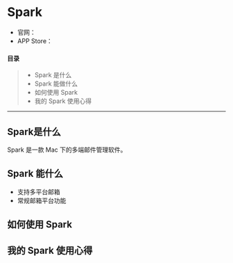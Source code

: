 # Spark

- 官网：
- APP Store：

#### 目录

> - Spark 是什么
> - Spark 能做什么
> - 如何使用 Spark
> - 我的 Spark 使用心得

---

## Spark是什么

Spark 是一款 Mac 下的多端邮件管理软件。

## Spark 能什么

- 支持多平台邮箱
- 常规邮箱平台功能

## 如何使用 Spark



## 我的 Spark 使用心得